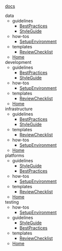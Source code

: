 <div><a href="Home">docs</a><ul style="list-style-type:none;padding:0"><li>data<ul><li>guidelines<ul><li><a href="BestPractices">BestPractices</a></li><li><a href="StyleGuide">StyleGuide</a></li></ul></li><li>how-tos<ul><li><a href="SetupEnvironment">SetupEnvironment</a></li></ul></li><li>templates<ul><li><a href="ReviewChecklist">ReviewChecklist</a></li></ul></li><li><a href="Home">Home</a></li></ul></li><li>development<ul><li>guidelines<ul><li><a href="BestPractices">BestPractices</a></li><li><a href="StyleGuide">StyleGuide</a></li></ul></li><li>how-tos<ul><li><a href="SetupEnvironment">SetupEnvironment</a></li></ul></li><li>templates<ul><li><a href="ReviewChecklist">ReviewChecklist</a></li></ul></li><li><a href="Home">Home</a></li></ul></li><li>infrastructure<ul><li>guidelines<ul><li><a href="BestPractices">BestPractices</a></li><li><a href="StyleGuide">StyleGuide</a></li></ul></li><li>templates<ul><li><a href="ReviewChecklist">ReviewChecklist</a></li></ul></li><li>how-tos<ul><li><a href="SetupEnvironment">SetupEnvironment</a></li></ul></li><li><a href="Home">Home</a></li></ul></li><li>platforms<ul><li>guidelines<ul><li><a href="StyleGuide">StyleGuide</a></li><li><a href="BestPractices">BestPractices</a></li></ul></li><li>how-tos<ul><li><a href="SetupEnvironment">SetupEnvironment</a></li></ul></li><li>templates<ul><li><a href="ReviewChecklist">ReviewChecklist</a></li></ul></li><li><a href="Home">Home</a></li></ul></li><li>testing<ul><li>how-tos<ul><li><a href="SetupEnvironment">SetupEnvironment</a></li></ul></li><li>guidelines<ul><li><a href="StyleGuide">StyleGuide</a></li><li><a href="BestPractices">BestPractices</a></li></ul></li><li>templates<ul><li><a href="ReviewChecklist">ReviewChecklist</a></li></ul></li><li><a href="Home">Home</a></li></ul></li></ul></div>